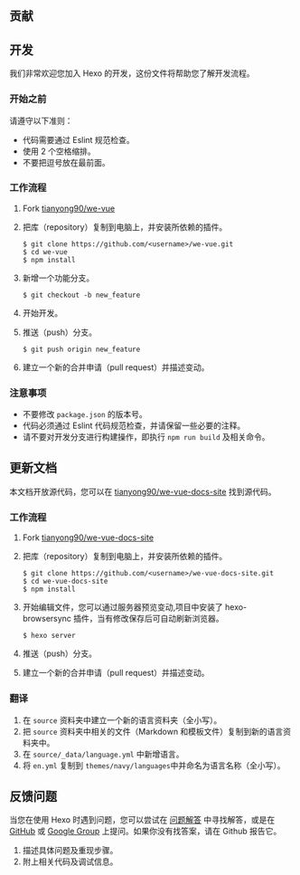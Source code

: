 贡献
---
## 开发

我们非常欢迎您加入 Hexo 的开发，这份文件将帮助您了解开发流程。

### 开始之前

请遵守以下准则：

- 代码需要通过 Eslint 规范检查。
- 使用 2 个空格缩排。
- 不要把逗号放在最前面。

### 工作流程

1. Fork [tianyong90/we-vue]
2. 把库（repository）复制到电脑上，并安装所依赖的插件。

    ```shell
    $ git clone https://github.com/<username>/we-vue.git
    $ cd we-vue
    $ npm install
    ```

3. 新增一个功能分支。

    ```shell
    $ git checkout -b new_feature
    ```

4. 开始开发。
5. 推送（push）分支。

    ```shell
    $ git push origin new_feature
    ```

6. 建立一个新的合并申请（pull request）并描述变动。

### 注意事项

- 不要修改 `package.json` 的版本号。
- 代码必须通过 Eslint 代码规范检查，并请保留一些必要的注释。
- 请不要对开发分支进行构建操作，即执行 `npm run build` 及相关命令。

## 更新文档

本文档开放源代码，您可以在 [tianyong90/we-vue-docs-site] 找到源代码。

### 工作流程

1. Fork [tianyong90/we-vue-docs-site]
2. 把库（repository）复制到电脑上，并安装所依赖的插件。

    ```shell
    $ git clone https://github.com/<username>/we-vue-docs-site.git
    $ cd we-vue-docs-site
    $ npm install
    ```

3. 开始编辑文件，您可以通过服务器预览变动,项目中安装了 hexo-browsersync 插件，当有修改保存后可自动刷新浏览器。

    ```shell
    $ hexo server
    ```

4. 推送（push）分支。
5. 建立一个新的合并申请（pull request）并描述变动。

### 翻译

1. 在 `source` 资料夹中建立一个新的语言资料夹（全小写）。
2. 把 `source` 资料夹中相关的文件（Markdown 和模板文件）复制到新的语言资料夹中。
3. 在 `source/_data/language.yml` 中新增语言。
4. 将 `en.yml` 复制到 `themes/navy/languages`中并命名为语言名称（全小写）。

## 反馈问题

当您在使用 Hexo 时遇到问题，您可以尝试在 [问题解答](troubleshooting.html) 中寻找解答，或是在 [GitHub](https://github.com/tianyong90/we-vue/issues) 或 [Google Group](https://groups.google.com/group/hexo) 上提问。如果你没有找答案，请在 Github 报告它。

1. 描述具体问题及重现步骤。
3. 附上相关代码及调试信息。

[tianyong90/we-vue]: https://github.com/tianyong90/we-vue
[tianyong90/we-vue-docs-site]: https://github.com/tianyong90/we-vue-docs-site
